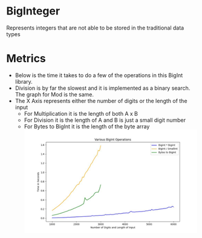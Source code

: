 # BigInteger
Represents integers that are not able to be stored in the traditional data types

# Metrics
- Below is the time it takes to do a few of the operations in this BigInt library.
- Division is by far the slowest and it is implemented as a binary search. The graph for Mod is the same.
- The X Axis represents either the number of digits or the length of the input
  - For Multiplication it is the length of both A x B
  - For Division it is the length of A and B is just a small digit number
  - For Bytes to BigInt it is the length of the byte array
![BigInt operations](graph/metrics.jpg)
